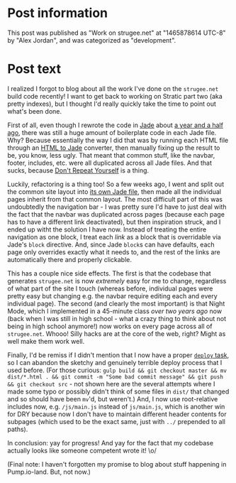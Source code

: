 # Post information

This post was published as "Work on strugee.net" at "1465878614 UTC-8" by "Alex Jordan", and was categorized as "development".

# Post text

I realized I forgot to blog about all the work I've done on the `strugee.net` build code recently! I want to get back to working on Stratic part two (aka pretty indexes), but I thought I'd really quickly take the time to point out what's been done.

First of all, even though I rewrote the code in [Jade][1] about [a year and a half ago][2], there was still a huge amount of boilerplate code in each Jade file. Why? Because essentially the way I did that was by running each HTML file through an [HTML to Jade][3] converter, then manually fixing up the result to be, you know, less ugly. That meant that common stuff, like the navbar, footer, includes, etc. were all duplicated across all Jade files. And that sucks, because [Don't Repeat Yourself][4] is a thing.

Luckily, refactoring is a thing too! So a few weeks ago, I went and split out the common site layout into [its own Jade file][5], then made all the individual pages inherit from that common layout. The most difficult part of this was undoubtedly the navigation bar - I was pretty sure I'd have to just deal with the fact that the navbar was duplicated across pages (because each page has to have a different link deactivated), but then inspiration struck, and I ended up witht the solution I have now. Instead of treating the entire navigation as one block, I treat each _link_ as a block that is overridable via Jade's `block` directive. And, since Jade `block`s can have defaults, each page only overrides exactly what it needs to, and the rest of the links are automatically there and properly clickable.

This has a couple nice side effects. The first is that the codebase that generates `strugee.net` is now _extremely_ easy for me to change, regardless of what part of the site I touch (whereas before, individual pages were pretty easy but changing e.g. the navbar require editing each and every individual page). The second (and clearly the most important) is that Night Mode, which I implemented in a 45-minute class _over two years ago_ now (back when I was still in high school - what a crazy thing to think about not being in high school anymore!) now works on every page across all of `strugee.net`. Whooo! Silly hacks are at the core of the web, right? Might as well make them work well.

Finally, I'd be remiss if I didn't mention that I now have a proper [`deploy` task][6], so I can abandon the sketchy and genuinely terrible deploy process that I used before. (For those curious: `gulp build && git checkout master && mv dist/*.html . && git commit -m "Some bad commit message" && git push && git checkout src` - not shown here are the several attempts where I made some typo or possibly didn't think of some files in `dist/` that changed and so should have been `mv`'d, but weren't.) And, I now use root-relative includes now, e.g. `/js/main.js` instead of `js/main.js`, which is another win for DRY because now I don't have to maintain different header contents for subpages (which used to be the exact same, just with `../` prepended to all paths).

In conclusion: yay for progress! And yay for the fact that my codebase actually looks like someone competent wrote it! \o/

(Final note: I haven't forgotten my promise to blog about stuff happening in Pump.io-land. But, not now.)

 [1]: http://jade-lang.com
 [2]: https://strugee.net/blog/2014/12/new-blog-new-site
 [3]: http://html2jade.aaron-powell.com/
 [4]: https://en.wikipedia.org/wiki/Don%27t_repeat_yourself
 [5]: https://github.com/strugee/strugee.github.com/blob/c5ec1634a6b038eec25adb5abcd2b578a60ec4fd/src/includes/layout.jade
 [6]: https://github.com/strugee/strugee.github.com/blob/c5ec1634a6b038eec25adb5abcd2b578a60ec4fd/gulpfile.js#L128
